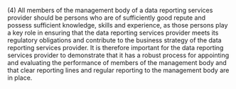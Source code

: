 (4) All members of the management body of a data reporting services provider should be persons who are of sufficiently good repute and possess sufficient knowledge, skills and experience, as those persons play a key role in ensuring that the data reporting services provider meets its regulatory obligations and contribute to the business strategy of the data reporting services provider. It is therefore important for the data reporting services provider to demonstrate that it has a robust process for appointing and evaluating the performance of members of the management body and that clear reporting lines and regular reporting to the management body are in place.